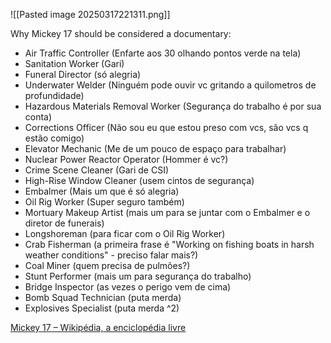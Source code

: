 
![[Pasted image 20250317221311.png]]

Why Mickey 17 should be considered a documentary:

- Air Traffic Controller (Enfarte aos 30 olhando pontos verde na tela)
- Sanitation Worker (Gari)
- Funeral Director (só alegria)
- Underwater Welder (Ninguém pode ouvir vc gritando a quilometros de profundidade)
- Hazardous Materials Removal Worker (Segurança do trabalho é por sua conta)
- Corrections Officer (Não sou eu que estou preso com vcs, são vcs q estão comigo)
- Elevator Mechanic (Me de um pouco de espaço para trabalhar)
- Nuclear Power Reactor Operator (Hommer é vc?)
- Crime Scene Cleaner (Gari de CSI)
- High-Rise Window Cleaner (usem cintos de segurança)
- Embalmer (Mais um que é só alegria)
-  Oil Rig Worker (Super seguro também)
- Mortuary Makeup Artist (mais um para se juntar com o Embalmer e o diretor de funerais)
- Longshoreman (para ficar com o Oil Rig Worker)
- Crab Fisherman (a primeira frase é "Working on fishing boats in harsh weather conditions" - preciso falar mais?)
- Coal Miner (quem precisa de pulmões?)
- Stunt Performer (mais um para segurança do trabalho)
- Bridge Inspector (as vezes o perigo vem de cima)
- Bomb Squad Technician (puta merda)
- Explosives Specialist (puta merda ^2)



[Mickey 17 – Wikipédia, a enciclopédia livre](https://pt.wikipedia.org/wiki/Mickey_17)